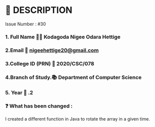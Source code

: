 # 📑 DESCRIPTION
<!-- If This PR Is Linked To Any Issue, Please Change #ISSUE_NUMBER To The Respective Issue Number -->
<!-- For Example - Issue Number : #1 -->
Issue Number : #30

### 1. Full Name 🧑‍🎓 Kodagoda Nigee Odara Hettige
### 2.Email 📧 nigeehettige20@gmail.com
### 3.College ID (PRN) 🔢 2020/CSC/078
### 4.Branch of Study.📚 Department of Computer Science
### 5. Year 📆 .2
### ❓ What has been changed :
  I created a different function in Java to rotate the array in a given time.
 
